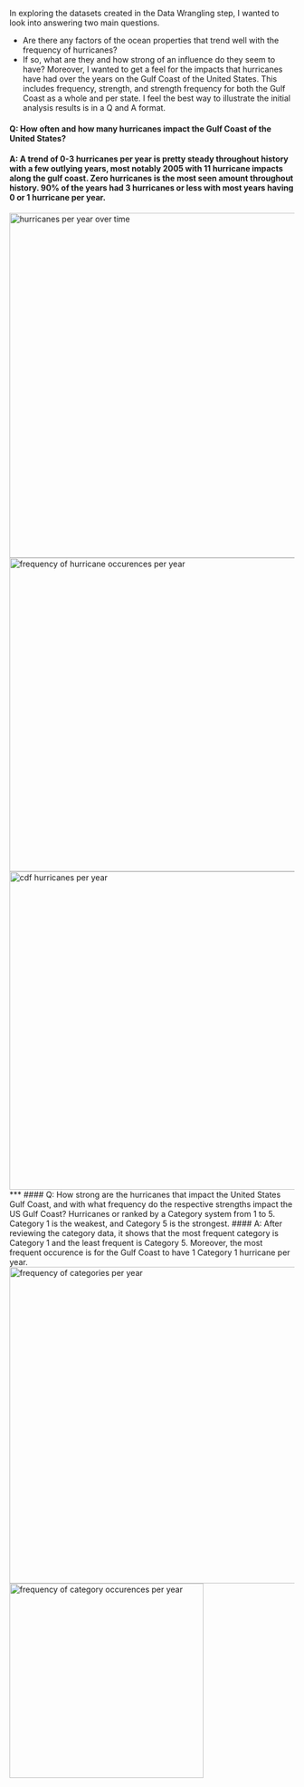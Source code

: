 In exploring the datasets created in the Data Wrangling step, I wanted to look into answering two main questions.
* Are there any factors of the ocean properties that trend well with the frequency of hurricanes?
* If so, what are they and how strong of an influence do they seem to have?
Moreover, I wanted to get a feel for the impacts that hurricanes have had over the years on the Gulf Coast of the United States.  This includes frequency, strength, and strength frequency for both the Gulf Coast as a whole and per state.
I feel the best way to illustrate the initial analysis results is in a Q and A format.
#### Q: How often and how many hurricanes impact the Gulf Coast of the United States?
#### A: A trend of 0-3 hurricanes per year is pretty steady throughout history with a few outlying years, most notably 2005 with 11 hurricane impacts along the gulf coast.  Zero hurricanes is the most seen amount throughout history. 90% of the years had 3 hurricanes or less with most years having 0 or 1 hurricane per year.
<img width="608" alt="hurricanes per year over time" src="https://user-images.githubusercontent.com/23604099/38057950-1c57f62e-32af-11e8-97ae-19672a6378ae.PNG">
<img width="553" alt="frequency of hurricane occurences per year" src="https://user-images.githubusercontent.com/23604099/38058000-4e885300-32af-11e8-8a53-886ecd1f10c0.PNG">
<img width="561" alt="cdf hurricanes per year" src="https://user-images.githubusercontent.com/23604099/38058034-6e2fee0c-32af-11e8-81fa-ea6330a7d25f.PNG">
***
#### Q: How strong are the hurricanes that impact the United States Gulf Coast, and with what frequency do the respective strengths impact the US Gulf Coast?  Hurricanes or ranked by a Category system from 1 to 5.  Category 1 is the weakest, and Category 5 is the strongest.
#### A: After reviewing the category data, it shows that the most frequent category is Category 1 and the least frequent is Category 5. Moreover, the most frequent occurence is for the Gulf Coast to have 1 Category 1 hurricane per year.
<img width="558" alt="frequency of categories per year" src="https://user-images.githubusercontent.com/23604099/38058464-ebd5b6b0-32b0-11e8-9bc4-da7db2552441.PNG">
<img width="343" alt="frequency of category occurences per year" src="https://user-images.githubusercontent.com/23604099/38058656-a09557f4-32b1-11e8-8e9d-ee63d0f528cf.PNG">
